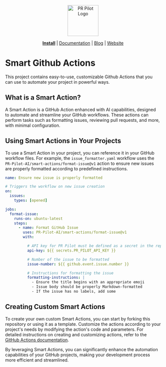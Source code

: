 <div align="center">
<img src="https://avatars.githubusercontent.com/ml/17635?s=140&v=" width="100" alt="PR Pilot Logo">
</div>

<p align="center">
  <a href="https://github.com/apps/pr-pilot-ai/installations/new"><b>Install</b></a> |
  <a href="https://docs.pr-pilot.ai">Documentation</a> | 
  <a href="https://www.pr-pilot.ai/blog">Blog</a> | 
  <a href="https://www.pr-pilot.ai">Website</a>
</p>


# Smart Github Actions

This project contains easy-to-use, customizable Github Actions that you can use to automate your project in powerful ways.

## What is a Smart Action?

A Smart Action is a GitHub Action enhanced with AI capabilities, designed to automate and streamline your GitHub workflows. These actions can perform tasks such as formatting issues, reviewing pull requests, and more, with minimal configuration.

## Using Smart Actions in Your Projects

To use a Smart Action in your project, you can reference it in your GitHub workflow files. For example, the `issue_formatter.yaml` workflow uses the `PR-Pilot-AI/smart-actions/format-issue@v1` action to ensure new issues are properly formatted according to predefined instructions.

```yaml
name: Ensure new issue is properly formatted

# Triggers the workflow on new issue creation
on:
  issues:
    types: [opened]

jobs:
  format-issue:
    runs-on: ubuntu-latest
    steps:
      - name: Format GitHub Issue
        uses: PR-Pilot-AI/smart-actions/format-issue@v1
        with:

          # API key for PR Pilot must be defined as a secret in the repository
          api-key: ${{ secrets.PR_PILOT_API_KEY }}

          # Number of the issue to be formatted
          issue-number: ${{ github.event.issue.number }}

          # Instructions for formatting the issue
          formatting-instructions: |
            - Ensure the title begins with an appropriate emoji
            - Issue body should be properly Markdown-formatted
            - If the issue has no labels, add some
```

## Creating Custom Smart Actions

To create your own custom Smart Actions, you can start by forking this repository or using it as a template. Customize the actions according to your project's needs by modifying the action's code and parameters. For detailed instructions on creating and customizing actions, refer to the [GitHub Actions documentation](https://docs.github.com/en/actions).

By leveraging Smart Actions, you can significantly enhance the automation capabilities of your GitHub projects, making your development process more efficient and streamlined.